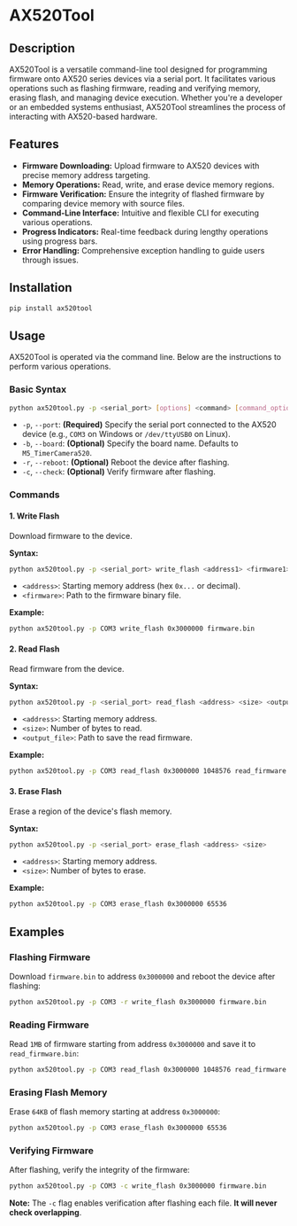 
# AX520Tool

## Description

AX520Tool is a versatile command-line tool designed for programming firmware onto AX520 series devices via a serial port. It facilitates various operations such as flashing firmware, reading and verifying memory, erasing flash, and managing device execution. Whether you're a developer or an embedded systems enthusiast, AX520Tool streamlines the process of interacting with AX520-based hardware.

## Features

- **Firmware Downloading:** Upload firmware to AX520 devices with precise memory address targeting.
- **Memory Operations:** Read, write, and erase device memory regions.
- **Firmware Verification:** Ensure the integrity of flashed firmware by comparing device memory with source files.
- **Command-Line Interface:** Intuitive and flexible CLI for executing various operations.
- **Progress Indicators:** Real-time feedback during lengthy operations using progress bars.
- **Error Handling:** Comprehensive exception handling to guide users through issues.

## Installation
```bash
pip install ax520tool
```

## Usage

AX520Tool is operated via the command line. Below are the instructions to perform various operations.

### Basic Syntax

```bash
python ax520tool.py -p <serial_port> [options] <command> [command_options]
```

- `-p`, `--port`: **(Required)** Specify the serial port connected to the AX520 device (e.g., `COM3` on Windows or `/dev/ttyUSB0` on Linux).
- `-b`, `--board`: **(Optional)** Specify the board name. Defaults to `M5_TimerCamera520`.
- `-r`, `--reboot`: **(Optional)** Reboot the device after flashing.
- `-c`, `--check`: **(Optional)** Verify firmware after flashing.

### Commands

#### 1. Write Flash

Download firmware to the device.

**Syntax:**

```bash
python ax520tool.py -p <serial_port> write_flash <address1> <firmware1> [<address2> <firmware2> ...]
```

- `<address>`: Starting memory address (hex `0x...` or decimal).
- `<firmware>`: Path to the firmware binary file.

**Example:**

```bash
python ax520tool.py -p COM3 write_flash 0x3000000 firmware.bin
```

#### 2. Read Flash

Read firmware from the device.

**Syntax:**

```bash
python ax520tool.py -p <serial_port> read_flash <address> <size> <output_file>
```

- `<address>`: Starting memory address.
- `<size>`: Number of bytes to read.
- `<output_file>`: Path to save the read firmware.

**Example:**

```bash
python ax520tool.py -p COM3 read_flash 0x3000000 1048576 read_firmware.bin
```

#### 3. Erase Flash

Erase a region of the device's flash memory.

**Syntax:**

```bash
python ax520tool.py -p <serial_port> erase_flash <address> <size>
```

- `<address>`: Starting memory address.
- `<size>`: Number of bytes to erase.

**Example:**

```bash
python ax520tool.py -p COM3 erase_flash 0x3000000 65536
```

## Examples

### Flashing Firmware

Download `firmware.bin` to address `0x3000000` and reboot the device after flashing:

```bash
python ax520tool.py -p COM3 -r write_flash 0x3000000 firmware.bin
```

### Reading Firmware

Read `1MB` of firmware starting from address `0x3000000` and save it to `read_firmware.bin`:

```bash
python ax520tool.py -p COM3 read_flash 0x3000000 1048576 read_firmware.bin
```

### Erasing Flash Memory

Erase `64KB` of flash memory starting at address `0x3000000`:

```bash
python ax520tool.py -p COM3 erase_flash 0x3000000 65536
```

### Verifying Firmware

After flashing, verify the integrity of the firmware:

```bash
python ax520tool.py -p COM3 -c write_flash 0x3000000 firmware.bin
```

**Note:** The `-c` flag enables verification after flashing each file. **It will never check overlapping**.
